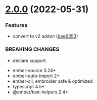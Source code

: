 # [2.0.0](https://github.com/CrowdStrike/ember-aria/compare/v1.0.1...v2.0.0) (2022-05-31)


### Features

* convert to v2 addon ([bee6353](https://github.com/CrowdStrike/ember-aria/commit/bee63539dd5ef5ba4bcf9444cfc16ca354ef0df4))


### BREAKING CHANGES

* declare support
- ember-source 3.24+
- ember-auto-import 2+
- ember-cli, embroider safe & optimized
- typescript 4.5+
- @ember/test-helpers 2.4+
